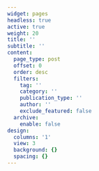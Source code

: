 ```yaml
---
widget: pages
headless: true
active: true
weight: 20
title: ''
subtitle: ''
content:
  page_type: post
  offset: 0
  order: desc
  filters:
    tag: ''
    category: ''
    publication_type: ''
    author: ''
    exclude_featured: false
  archive:
    enable: false
design:
  columns: '1'
  view: 3
  background: {}
  spacing: {}
---
```

